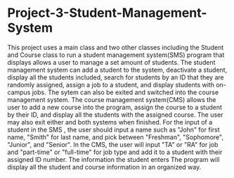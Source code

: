 # Project-3-Student-Management-System
This project uses a main class and two other classes including the Student and Course class to run a student management system(SMS) program that displays allows a user to manage a set amount of students. The student management system can add a student to the system, deactivate a student, display all the students included, search for students by an ID that they are randomly assigned, assign a job to a student, and display students with on-campus jobs. The sytem can also be exited and switched into the course management system. The course management system(CMS) allows the user to add a new course into the program, assign the course to a student by their ID, and display all the students with the assigned course. The user may also exit either and both systems when finished. For the input of a student in the SMS , the user should input a name such as "John" for first name, "Smith" for last name, and pick between "Freshman", "Sophomore", "Junior", and "Senior". In the CMS, the user will input "TA" or "RA" for job and "part-time" or "full-time" for job type and add it to a student with their assigned ID number. The information the student enters The program  will display all the student and course information in an organized way. 
